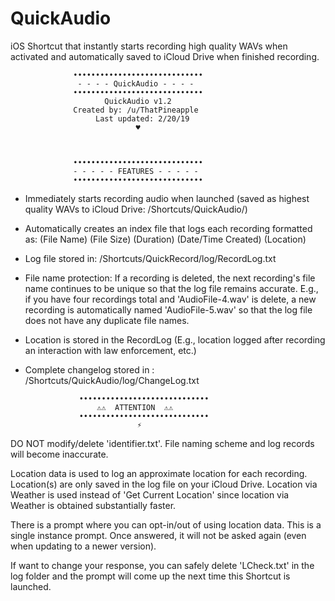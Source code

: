 # QuickAudio
iOS Shortcut that instantly starts recording high quality WAVs when activated and automatically saved to iCloud Drive when finished recording.

                  •••••••••••••••••••••••••••••
                   - - - - QuickAudio - - - - 
                  •••••••••••••••••••••••••••••
                         QuickAudio v1.2
                  Created by: /u/ThatPineapple
                       Last updated: 2/20/19
                                ♥️



                  •••••••••••••••••••••••••••••
                  - - - - - FEATURES - - - - -
                  •••••••••••••••••••••••••••••

- Immediately starts recording audio when launched (saved as highest quality WAVs to iCloud Drive: /Shortcuts/QuickAudio/)

- Automatically creates an index file that logs each recording formatted as: (File Name) (File Size) (Duration) (Date/Time Created) (Location)

- Log file stored in: /Shortcuts/QuickRecord/log/RecordLog.txt

- File name protection: If a recording is deleted, the next recording's file name continues to be unique so that the log file remains accurate. 
E.g., if you have four recordings total and 'AudioFile-4.wav' is delete, a new recording is automatically named 'AudioFile-5.wav' so that the log file does not have any duplicate file names. 

- Location is stored in the RecordLog (E.g., location logged after recording an interaction with law enforcement, etc.)

- Complete changelog stored in : /Shortcuts/QuickAudio/log/ChangeLog.txt



                  •••••••••••••••••••••••••••••
                      ⚠️⚠️  ATTENTION  ⚠️⚠️
                  •••••••••••••••••••••••••••••
                               ⚡️
DO NOT modify/delete 'identifier.txt'. File naming scheme and log records will become inaccurate.

Location data is used to log an approximate location for each recording. Location(s) are only saved in the log file on your iCloud Drive. 
Location via Weather is used instead of 'Get Current Location' since location via Weather is obtained substantially faster.  

There is a prompt where you can opt-in/out of using location data. This is a single instance prompt. Once answered, it will not be asked again (even when updating to a newer version). 

If want to change your response, you can safely delete 'LCheck.txt' in the log folder and the prompt will come up the next time this Shortcut is launched. 






